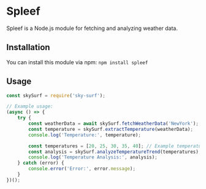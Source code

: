 # Spleef 

Spleef is a Node.js module for fetching and analyzing weather data.

## Installation

You can install this module via npm: `npm install spleef`

## Usage
```javascript
const skySurf = require('sky-surf');

// Example usage:
(async () => {
    try {
        const weatherData = await skySurf.fetchWeatherData('NewYork');
        const temperature = skySurf.extractTemperature(weatherData);
        console.log('Temperature:', temperature);

        const temperatures = [20, 25, 30, 35, 40]; // Example temperatures
        const analysis = skySurf.analyzeTemperatureTrend(temperatures);
        console.log('Temperature Analysis:', analysis);
    } catch (error) {
        console.error('Error:', error.message);
    }
})();
```

